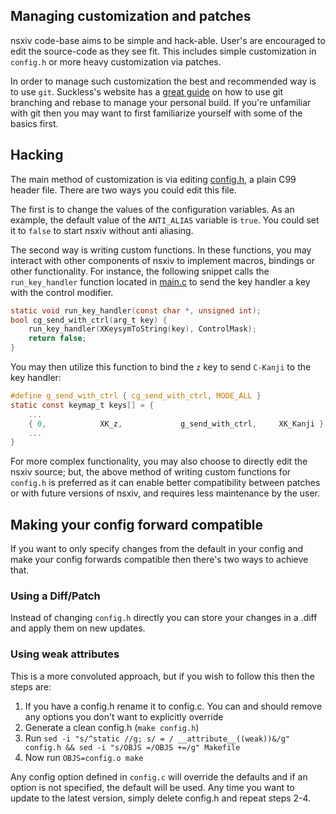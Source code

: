 ## Managing customization and patches

nsxiv code-base aims to be simple and hack-able. User's are encouraged to edit
the source-code as they see fit. This includes simple customization in
`config.h` or more heavy customization via patches.

In order to manage such customization the best and recommended way is to use
`git`. Suckless's website has a [great guide](http://dwm.suckless.org/customisation/patches_in_git)
on how to use git branching and rebase to manage your personal build. If you're
unfamiliar with git then you may want to first familiarize yourself with some of
the basics first.
<!-- we should add some basic git guide here -->

## Hacking

The main method of customization is via editing [config.h](config.h), a plain
C99 header file. There are two ways you could edit this file.

The first is to change the values of the configuration variables. As an example,
the default value of the `ANTI_ALIAS` variable is `true`. You could set it to
`false` to start nsxiv without anti aliasing.

The second way is writing custom functions. In these functions, you may interact
with other components of nsxiv to implement macros, bindings or other
functionality. For instance, the following snippet calls the `run_key_handler`
function located in [main.c](main.c) to send the key handler a key with the
control modifier.

```c
static void run_key_handler(const char *, unsigned int);
bool cg_send_with_ctrl(arg_t key) {
    run_key_handler(XKeysymToString(key), ControlMask);
    return false;
}
```

You may then utilize this function to bind the `z` key to send `C-Kanji` to
the key handler:

```c
#define g_send_with_ctrl { cg_send_with_ctrl, MODE_ALL }
static const keymap_t keys[] = {
    ...
    { 0,            XK_z,             g_send_with_ctrl,     XK_Kanji },
    ...
}
```

For more complex functionality, you may also choose to directly edit the nsxiv
source; but, the above method of writing custom functions for `config.h` is
preferred as it can enable better compatibility between patches or with future
versions of nsxiv, and requires less maintenance by the user.

## Making your config forward compatible

If you want to only specify changes from the default in your config and make
your config forwards compatible then there's two ways to achieve that.

### Using a Diff/Patch

Instead of changing `config.h` directly you can store your changes in a .diff
and apply them on new updates.

### Using weak attributes

This is a more convoluted approach, but if you wish to follow this then the
steps are:

1. If you have a config.h rename it to config.c. You can and should remove any
   options you don't want to explicitly override
2. Generate a clean config.h (`make config.h`)
3. Run `sed -i "s/^static //g; s/ = / __attribute__((weak))&/g" config.h && sed -i "s/OBJS =/OBJS +=/g" Makefile`
4. Now run `OBJS=config.o make`

Any config option defined in `config.c` will override the defaults and if an
option is not specified, the default will be used. Any time you want to update
to the latest version, simply delete config.h and repeat steps 2-4.

